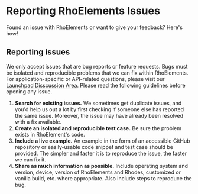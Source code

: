 # Reporting RhoElements Issues

Found an issue with RhoElements or want to give your feedback?  Here's how!


## Reporting issues

We only accept issues that are bug reports or feature requests. Bugs must be isolated and reproducible problems that we can fix within RhoElements. For application-specific or API-related questions, please visit our [Launchpad Disscussion Area](https://developer.motorolasolutions.com/community/rhomobile-suite/discussions/rhomobile-discussions). Please read the following guidelines before opening any issue.

1. **Search for existing issues.** We sometimes get duplicate issues, and you'd help us out a lot by first checking if someone else has reported the same issue. Moreover, the issue may have already been resolved with a fix available.
2. **Create an isolated and reproducible test case.** Be sure the problem exists in RhoElement's code.
3. **Include a live example.** An example in the form of an accessible GitHub repository or easily-usable code snippet and test case should be provided. The simpler and faster it is to reproduce the issue, the faster we can fix it.
4. **Share as much information as possible.** Include operating system and version, device, version of RhoElements and Rhodes, customized or vanilla build, etc. where appropriate. Also include steps to reproduce the bug.

